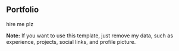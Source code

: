 ## Portfolio

hire me plz

**Note:** If you want to use this template, just remove my data, such as experience, projects, social links, and profile picture.
